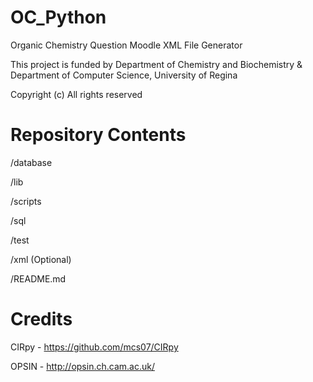 # OC_Python

Organic Chemistry Question Moodle XML File Generator

This project is funded by Department of Chemistry and Biochemistry & Department of Computer Science, University of Regina

Copyright (c) All rights reserved

# Repository Contents

/database

/lib

/scripts

/sql

/test

/xml (Optional)

/README.md

# Credits

CIRpy - https://github.com/mcs07/CIRpy

OPSIN - http://opsin.ch.cam.ac.uk/
